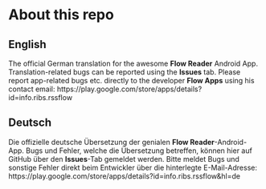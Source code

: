 <h1>About this repo</h1>
<h2>English</h2>
<p>The official German translation for the awesome <b>Flow Reader</b> Android App.
Translation-related bugs can be reported using the <b>Issues</b> tab.
Please report app-related bugs etc. directly to the developer <b>Flow Apps</b> using his contact email:
https://play.google.com/store/apps/details?id=info.ribs.rssflow</p>
<h2>Deutsch</h2>
<p>Die offizielle deutsche Übersetzung der genialen <b>Flow Reader</b>-Android-App.
Bugs und Fehler, welche die Übersetzung betreffen, können hier auf GitHub über den <b>Issues</b>-Tab gemeldet werden.
Bitte meldet Bugs und sonstige Fehler direkt beim Entwickler über die hinterlegte E-Mail-Adresse: https://play.google.com/store/apps/details?id=info.ribs.rssflow&hl=de</p>

